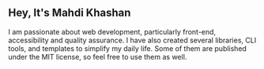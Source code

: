 ## Hey, It's Mahdi Khashan

I am passionate about web development, particularly front-end, accessibility and quality assurance. I have also created several libraries, CLI tools, and templates to simplify my daily life. Some of them are published under the MIT license, so feel free to use them as well.
